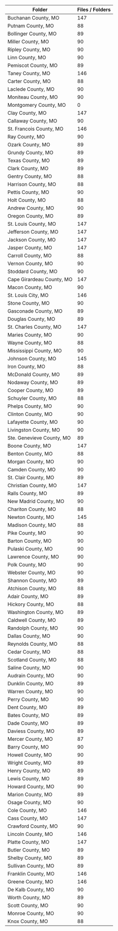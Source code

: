 | Folder                    |   Files / Folders |
|---------------------------|-------------------|
| Buchanan County, MO       |               147 |
| Putnam County, MO         |                88 |
| Bollinger County, MO      |                89 |
| Miller County, MO         |                90 |
| Ripley County, MO         |                90 |
| Linn County, MO           |                90 |
| Pemiscot County, MO       |                89 |
| Taney County, MO          |               146 |
| Carter County, MO         |                88 |
| Laclede County, MO        |                90 |
| Moniteau County, MO       |                90 |
| Montgomery County, MO     |                 0 |
| Clay County, MO           |               147 |
| Callaway County, MO       |                90 |
| St. Francois County, MO   |               146 |
| Ray County, MO            |                90 |
| Ozark County, MO          |                89 |
| Grundy County, MO         |                89 |
| Texas County, MO          |                89 |
| Clark County, MO          |                89 |
| Gentry County, MO         |                88 |
| Harrison County, MO       |                88 |
| Pettis County, MO         |                90 |
| Holt County, MO           |                88 |
| Andrew County, MO         |                90 |
| Oregon County, MO         |                89 |
| St. Louis County, MO      |               147 |
| Jefferson County, MO      |               147 |
| Jackson County, MO        |               147 |
| Jasper County, MO         |               147 |
| Carroll County, MO        |                88 |
| Vernon County, MO         |                90 |
| Stoddard County, MO       |                90 |
| Cape Girardeau County, MO |               147 |
| Macon County, MO          |                90 |
| St. Louis City, MO        |               146 |
| Stone County, MO          |                90 |
| Gasconade County, MO      |                89 |
| Douglas County, MO        |                89 |
| St. Charles County, MO    |               147 |
| Maries County, MO         |                90 |
| Wayne County, MO          |                88 |
| Mississippi County, MO    |                90 |
| Johnson County, MO        |               145 |
| Iron County, MO           |                88 |
| McDonald County, MO       |                89 |
| Nodaway County, MO        |                89 |
| Cooper County, MO         |                89 |
| Schuyler County, MO       |                88 |
| Phelps County, MO         |                90 |
| Clinton County, MO        |                90 |
| Lafayette County, MO      |                90 |
| Livingston County, MO     |                90 |
| Ste. Genevieve County, MO |                89 |
| Boone County, MO          |               147 |
| Benton County, MO         |                88 |
| Morgan County, MO         |                90 |
| Camden County, MO         |                90 |
| St. Clair County, MO      |                89 |
| Christian County, MO      |               147 |
| Ralls County, MO          |                89 |
| New Madrid County, MO     |                90 |
| Chariton County, MO       |                88 |
| Newton County, MO         |               145 |
| Madison County, MO        |                88 |
| Pike County, MO           |                90 |
| Barton County, MO         |                90 |
| Pulaski County, MO        |                90 |
| Lawrence County, MO       |                90 |
| Polk County, MO           |                90 |
| Webster County, MO        |                90 |
| Shannon County, MO        |                89 |
| Atchison County, MO       |                88 |
| Adair County, MO          |                89 |
| Hickory County, MO        |                88 |
| Washington County, MO     |                89 |
| Caldwell County, MO       |                89 |
| Randolph County, MO       |                90 |
| Dallas County, MO         |                90 |
| Reynolds County, MO       |                88 |
| Cedar County, MO          |                88 |
| Scotland County, MO       |                88 |
| Saline County, MO         |                90 |
| Audrain County, MO        |                90 |
| Dunklin County, MO        |                89 |
| Warren County, MO         |                90 |
| Perry County, MO          |                90 |
| Dent County, MO           |                89 |
| Bates County, MO          |                89 |
| Dade County, MO           |                89 |
| Daviess County, MO        |                89 |
| Mercer County, MO         |                87 |
| Barry County, MO          |                90 |
| Howell County, MO         |                90 |
| Wright County, MO         |                89 |
| Henry County, MO          |                89 |
| Lewis County, MO          |                89 |
| Howard County, MO         |                90 |
| Marion County, MO         |                89 |
| Osage County, MO          |                90 |
| Cole County, MO           |               146 |
| Cass County, MO           |               147 |
| Crawford County, MO       |                90 |
| Lincoln County, MO        |               146 |
| Platte County, MO         |               147 |
| Butler County, MO         |                89 |
| Shelby County, MO         |                89 |
| Sullivan County, MO       |                89 |
| Franklin County, MO       |               146 |
| Greene County, MO         |               146 |
| De Kalb County, MO        |                90 |
| Worth County, MO          |                89 |
| Scott County, MO          |                90 |
| Monroe County, MO         |                90 |
| Knox County, MO           |                88 |